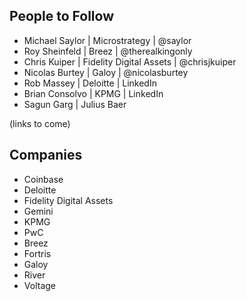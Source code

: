 ## People to Follow 

- Michael Saylor | Microstrategy | @saylor
- Roy Sheinfeld | Breez | @therealkingonly
- Chris Kuiper | Fidelity Digital Assets | @chrisjkuiper
- Nicolas Burtey | Galoy | @nicolasburtey
- Rob Massey | Deloitte | LinkedIn
- Brian Consolvo | KPMG | LinkedIn
- Sagun Garg | Julius Baer

(links to come)

## Companies 

- Coinbase
- Deloitte
- Fidelity Digital Assets
- Gemini
- KPMG
- PwC
- Breez
- Fortris
- Galoy
- River
- Voltage 
